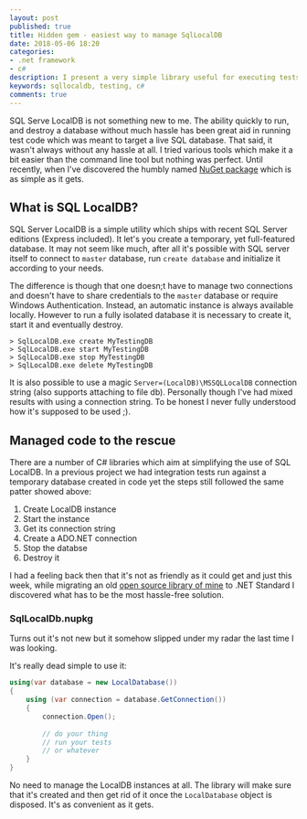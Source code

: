 ```yaml
---
layout: post
published: true
title: Hidden gem - easiest way to manage SqlLocalDB
date: 2018-05-06 18:20
categories:
- .net framework
- c#
description: I present a very simple library useful for executing tests against a real SQL Server database
keywords: sqllocaldb, testing, c#
comments: true
---
```


SQL Serve LocalDB is not something new to me. The ability quickly to run, and destroy a database without much
hassle has been great aid in running test code which was meant to target a live SQL database. That said, it
wasn't always without any hassle at all. I tried various tools which make it a bit easier than the command line
tool but nothing was perfect. Until recently, when I've discovered the humbly named [NuGet package][p] which
is as simple as it gets.

[p]: https://www.nuget.org/packages/SqlLocalDb/

<!--more-->

## What is SQL LocalDB?

SQL Server LocalDB is a simple utility which ships with recent SQL Server editions (Express included). It let's
you create a temporary, yet full-featured database. It may not seem like much, after all it's possible with SQL
server itself to connect to `master` database, run `create database` and initialize it according to your needs.

The difference is though that one doesn;t have to manage two connections and doesn't have to share credentials
to the `master` database or require Windows Authentication. Instead, an automatic instance is always available
locally. However to run a fully isolated database it is necessary to create it, start it and eventually destroy.

```
> SqlLocalDB.exe create MyTestingDB
> SqlLocalDB.exe start MyTestingDB
> SqlLocalDB.exe stop MyTestingDB
> SqlLocalDB.exe delete MyTestingDB
```

It is also possible to use a magic `Server=(LocalDB)\MSSQLLocalDB` connection string (also supports
attaching to file db). Personally though I've had mixed results with using a connection string. To be honest
I never fully understood how it's supposed to be used ;).

## Managed code to the rescue

There are a number of C# libraries which aim at simplifying the use of SQL LocalDB. In a previous project
we had integration tests run against a temporary database created in code yet the steps still followed the 
same patter showed above:

1. Create LocalDB instance
1. Start the instance
1. Get its connection string
1. Create a ADO.NET connection
1. Stop the databse
1. Destroy it

I had a feeling back then that it's not as friendly as it could get and just this week, while migrating an
old [open source library of mine][r2rml4net] to .NET Standard I discovered what has to be the most 
hassle-free solution.

### SqlLocalDb.nupkg

Turns out it's not new but it somehow slipped under my radar the last time I was looking.

It's really dead simple to use it:

```c#
using(var database = new LocalDatabase())
{
    using (var connection = database.GetConnection())
    {
        connection.Open();
        
        // do your thing
        // run your tests
        // or whatever
    }
}
``` 

No need to manage the LocalDB instances at all. The library will make sure that it's created and then get
rid of it once the `LocalDatabase` object is disposed. It's as convenient as it gets.

[r2rml4net]: https://github.com/r2rml4net/r2rml4net
